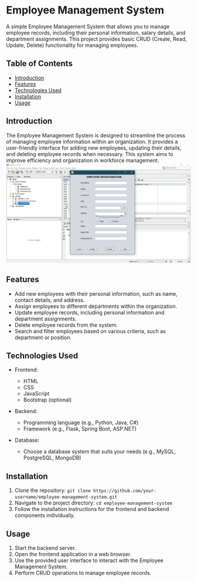 
# Employee Management System

A simple Employee Management System that allows you to manage employee records, including their personal information, salary details, and department assignments. This project provides basic CRUD (Create, Read, Update, Delete) functionality for managing employees.

## Table of Contents

- [Introduction](#introduction)
- [Features](#features)
- [Technologies Used](#technologies-used)
- [Installation](#installation)
- [Usage](#usage)


## Introduction

The Employee Management System is designed to streamline the process of managing employee information within an organization. It provides a user-friendly interface for adding new employees, updating their details, and deleting employee records when necessary. This system aims to improve efficiency and organization in workforce management.
![Ui of java application](https://github.com/rbuwaENG/Employee_Management/blob/main/uiimage.JPG?raw=true)
## Features

- Add new employees with their personal information, such as name, contact details, and address.
- Assign employees to different departments within the organization.
- Update employee records, including personal information and department assignments.
- Delete employee records from the system.
- Search and filter employees based on various criteria, such as department or position.

## Technologies Used

- Frontend:
  - HTML
  - CSS
  - JavaScript
  - Bootstrap (optional)

- Backend:
  - Programming language (e.g., Python, Java, C#)
  - Framework (e.g., Flask, Spring Boot, ASP.NET)

- Database:
  - Choose a database system that suits your needs (e.g., MySQL, PostgreSQL, MongoDB)

## Installation

1. Clone the repository: `git clone https://github.com/your-username/employee-management-system.git`
2. Navigate to the project directory: `cd employee-management-system`
3. Follow the installation instructions for the frontend and backend components individually.

## Usage

1. Start the backend server.
2. Open the frontend application in a web browser.
3. Use the provided user interface to interact with the Employee Management System.
4. Perform CRUD operations to manage employee records.



